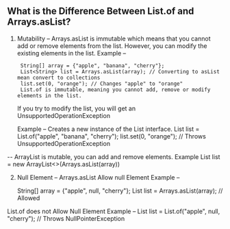 ## What is the Difference Between List.of and Arrays.asList?
1. Mutability –
   Arrays.asList is immutable which means that you cannot add or remove elements from the list.
   However, you can modify the existing elements in the list.
   Example –

        String[] array = {"apple", "banana", "cherry"};
        List<String> list = Arrays.asList(array); // Converting to asList mean convert to collections
        list.set(0, "orange"); // Changes "apple" to "orange"
        List.of is immutable, meaning you cannot add, remove or modify elements in the list.
    If you try to modify the list, you will get an UnsupportedOperationException
    
    Example – Creates a new instance of the List interface.
    List<String> list = List.of("apple", "banana", "cherry");
    list.set(0, "orange"); // Throws UnsupportedOperationException

-- ArrayList is mutable, you can add and remove elements.
   Example
   List<String> list = new ArrayList<>(Arrays.asList(array))

   2. Null Element –
      Arrays.asList Allow null Element
      Example –

       String[] array = {"apple", null, "cherry"};
       List<String> list = Arrays.asList(array); // Allowed
    
   List.of does not Allow Null Element
   Example –
   List<String> list = List.of("apple", null, "cherry"); // Throws NullPointerException